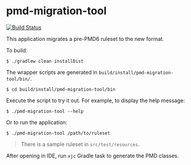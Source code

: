 # pmd-migration-tool
[![Build Status](https://travis-ci.org/asarkar/pmd-migration-tool.svg?branch=master)](https://travis-ci.org/asarkar/pmd-migration-tool)

This application migrates a pre-PMD6 ruleset to the new format.

To build:
```
$ ./gradlew clean installDist
```

The wrapper scripts are generated in `build/install/pmd-migration-tool/bin/`.
```
$ cd build/install/pmd-migration-tool/bin
```

Execute the script to try it out. For example, to display the help message:
```
$ ./pmd-migration-tool --help
```
Or to run the application:
```
$ ./pmd-migration-tool /path/to/ruleset
```

> There is a sample ruleset in `src/test/resources`.

After opening in IDE, run `xjc` Gradle task to generate the PMD classes.

